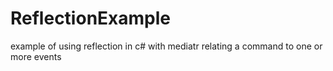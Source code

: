 # ReflectionExample
example of using reflection in c# with mediatr relating a command to one or more events
